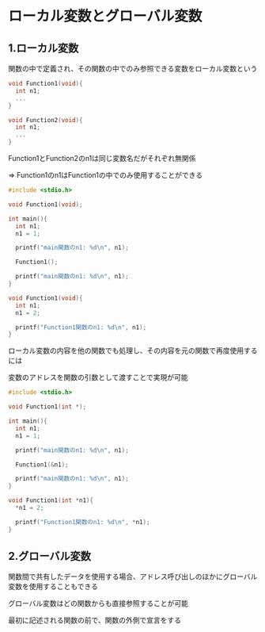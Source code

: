 # ローカル変数とグローバル変数

## 1.ローカル変数
関数の中で定義され、その関数の中でのみ参照できる変数をローカル変数という

```c
void Function1(void){
  int n1;
  ...
}

void Function2(void){
  int n1;
  ...
}
```
Function1とFunction2のn1は同じ変数名だがそれぞれ無関係

=> Function1のn1はFunction1の中でのみ使用することができる

```c
#include <stdio.h>

void Function1(void);

int main(){
  int n1;
  n1 = 1;

  printf("main関数のn1: %d\n", n1);

  Function1();

  printf("main関数のn1: %d\n", n1);
}

void Function1(void){
  int n1;
  n1 = 2;

  printf("Function1関数のn1: %d\n", n1);
}
```

ローカル変数の内容を他の関数でも処理し、その内容を元の関数で再度使用するには

変数のアドレスを関数の引数として渡すことで実現が可能
```c
#include <stdio.h>

void Function1(int *);

int main(){
  int n1;
  n1 = 1;

  printf("main関数のn1: %d\n", n1);

  Function1(&n1);

  printf("main関数のn1: %d\n", n1);
}

void Function1(int *n1){
  *n1 = 2;

  printf("Function1関数のn1: %d\n", *n1);
}
```

## 2.グローバル変数
関数間で共有したデータを使用する場合、アドレス呼び出しのほかにグローバル変数を使用することもできる

グローバル変数はどの関数からも直接参照することが可能

最初に記述される関数の前で、関数の外側で宣言をする

